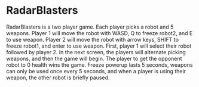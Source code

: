 # RadarBlasters

RadarBlasters is a two player game. Each player picks a robot and 5 weapons. Player 1 will move the robot with
WASD, Q to freeze robot2, and E to use weapon. Player 2 will move the robot with arrow keys, SHIFT to freeze
robot1, and enter to use weapon. First, player 1 will select their robot followed by player 2. In the next screen, the
players will alternate picking weapons, and then the game will begin. The player to get the opponent robot to 0
health wins the game. Freeze powerup lasts 5 seconds, weapons can only be used once every 5 seconds, and
when a player is using their weapon, the other robot is briefly paused.
